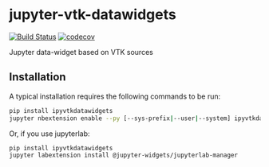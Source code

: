 
# jupyter-vtk-datawidgets

[![Build Status](https://travis-ci.org/vidartf/ipyvtkdatawidgets.svg?branch=master)](https://travis-ci.org/vidartf/ipyvtkdatawidgets)
[![codecov](https://codecov.io/gh/vidartf/ipyvtkdatawidgets/branch/master/graph/badge.svg)](https://codecov.io/gh/vidartf/ipyvtkdatawidgets)


Jupyter data-widget based on VTK sources

## Installation

A typical installation requires the following commands to be run:

```bash
pip install ipyvtkdatawidgets
jupyter nbextension enable --py [--sys-prefix|--user|--system] ipyvtkdatawidgets
```

Or, if you use jupyterlab:

```bash
pip install ipyvtkdatawidgets
jupyter labextension install @jupyter-widgets/jupyterlab-manager
```
